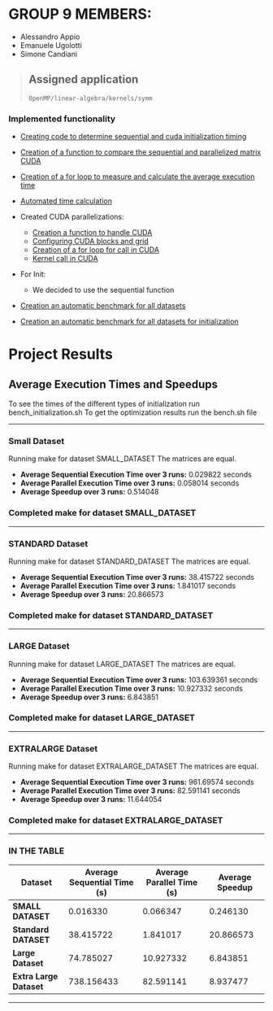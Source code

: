# GROUP 9 MEMBERS:
- Alessandro Appio
- Emanuele Ugolotti
- Simone Candiani

> ## Assigned application
>
> `OpenMP/linear-algebra/kernels/symm`

### Implemented functionality
 - [Creating code to determine sequential and cuda initialization timing](https://github.com/alleappio/hpc_assignment_Appio_Ugolotti_Candiani/blob/d89ef49d331a12e33a391f28aef4d0c1469bad13/assignment_cuda/initialization.cu#L1C1-L157C2)
 - [Creation of a function to compare the sequential and parallelized matrix CUDA](https://github.com/alleappio/hpc_assignment_1/blob/7f3a465ae524391a9890ad755887fb72a265fcad/symm/symm.c#L144C1-L159C2)
 - [Creation of a for loop to measure and calculate the average execution time](https://github.com/alleappio/hpc_assignment_1/blob/b766f69a4e8b23e6035146eb8309045773cef766/symm/symm.c#L167C2-L169C45)
 - [Automated time calculation](https://github.com/alleappio/hpc_assignment_1/blob/7f3a465ae524391a9890ad755887fb72a265fcad/symm/symm.c#L234C1-L242C71)
 - Created CUDA parallelizations:
   * [Creation a function to handle CUDA](https://github.com/alleappio/hpc_assignment_Appio_Ugolotti_Candiani/blob/d89ef49d331a12e33a391f28aef4d0c1469bad13/assignment_cuda/symm.cu#L176)
   * [Configuring CUDA blocks and grid](https://github.com/alleappio/hpc_assignment_Appio_Ugolotti_Candiani/blob/d89ef49d331a12e33a391f28aef4d0c1469bad13/assignment_cuda/symm.cu#L115C1-L116C67)
   * [Creation of a for loop for call in CUDA](https://github.com/alleappio/hpc_assignment_Appio_Ugolotti_Candiani/blob/d89ef49d331a12e33a391f28aef4d0c1469bad13/assignment_cuda/symm.cu#L127C4-L130C6)
   * [Kernel call in CUDA](https://github.com/alleappio/hpc_assignment_Appio_Ugolotti_Candiani/blob/d89ef49d331a12e33a391f28aef4d0c1469bad13/assignment_cuda/symm.cu#L128C1-L128C82)
 - For Init:
   * We decided to use the sequential function

- [Creation an automatic benchmark for all datasets](https://github.com/alleappio/hpc_assignment_1/blob/develop_candiani/symm/bench.sh)
- [Creation an automatic benchmark for all datasets for initialization](https://github.com/alleappio/hpc_assignment_Appio_Ugolotti_Candiani/blob/d89ef49d331a12e33a391f28aef4d0c1469bad13/assignment_cuda/bench_initialization.sh#L1C1-L18C48)

# Project Results 
## Average Execution Times and Speedups
To see the times of the different types of initialization run bench_initialization.sh
To get the optimization results run the bench.sh file

----------------------------------------
### Small Dataset
Running make for dataset SMALL_DATASET
The matrices are equal.

- **Average Sequential Execution Time over 3 runs:** 0.029822 seconds
- **Average Parallel Execution Time over 3 runs:** 0.058014 seconds
- **Average Speedup over 3 runs:** 0.514048
### Completed make for dataset SMALL_DATASET
----------------------------------------
### STANDARD Dataset
Running make for dataset STANDARD_DATASET
The matrices are equal.

- **Average Sequential Execution Time over 3 runs:** 38.415722 seconds
- **Average Parallel Execution Time over 3 runs:** 1.841017 seconds
- **Average Speedup over 3 runs:** 20.866573
  
### Completed make for dataset STANDARD_DATASET
----------------------------------------
### LARGE Dataset
Running make for dataset LARGE_DATASET
The matrices are equal.

- **Average Sequential Execution Time over 3 runs:** 103.639361 seconds
- **Average Parallel Execution Time over 3 runs:** 10.927332 seconds
- **Average Speedup over 3 runs:** 6.843851
### Completed make for dataset LARGE_DATASET
----------------------------------------
### EXTRALARGE Dataset
Running make for dataset EXTRALARGE_DATASET
The matrices are equal.

- **Average Sequential Execution Time over 3 runs:** 961.69574 seconds
- **Average Parallel Execution Time over 3 runs:** 82.591141 seconds
- **Average Speedup over 3 runs:** 11.644054
### Completed make for dataset EXTRALARGE_DATASET


---

### IN THE TABLE


| **Dataset**      | **Average Sequential Time (s)** | **Average Parallel Time (s)** | **Average Speedup** |
|-------------------|---------------------------------|--------------------------------|--------------------|
| **SMALL DATASET** | 0.016330                       | 0.066347                       | 0.246130          |
| **Standard DATASET** | 38.415722                      | 1.841017                      | 20.866573          |
| **Large Dataset** | 74.785027                      | 10.927332                      | 6.843851          |
| **Extra Large Dataset** | 738.156433                    | 82.591141                     | 8.937477          |

---
